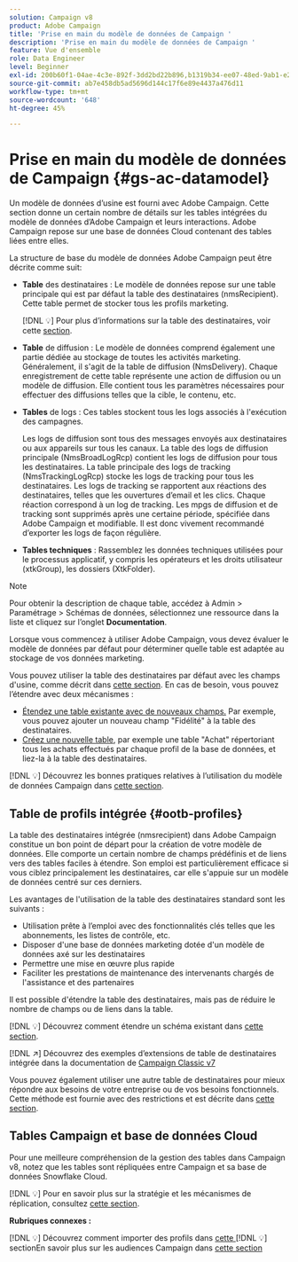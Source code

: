 ```yaml
---
solution: Campaign v8
product: Adobe Campaign
title: 'Prise en main du modèle de données de Campaign '
description: 'Prise en main du modèle de données de Campaign '
feature: Vue d'ensemble
role: Data Engineer
level: Beginner
exl-id: 200b60f1-04ae-4c3e-892f-3dd2bd22b896,b1319b34-ee07-48ed-9ab1-e2d12d3d99f8
source-git-commit: ab7e458db5ad5696d144c17f6e89e4437a476d11
workflow-type: tm+mt
source-wordcount: '648'
ht-degree: 45%

---
```


# Prise en main du modèle de données de Campaign {#gs-ac-datamodel}

Un modèle de données d’usine est fourni avec Adobe Campaign. Cette section donne un certain nombre de détails sur les tables intégrées du modèle de données d’Adobe Campaign et leurs interactions. Adobe Campaign repose sur une base de données Cloud contenant des tables liées entre elles.

La structure de base du modèle de données Adobe Campaign peut être décrite comme suit:

* **Table** des destinataires : Le modèle de données repose sur une table principale qui est par défaut la table des destinataires (nmsRecipient). Cette table permet de stocker tous les profils marketing.

   [!DNL :bulb:] Pour plus d’informations sur la table des destinataires, voir cette [section](#ootb-profiles).

* **Table** de diffusion : Le modèle de données comprend également une partie dédiée au stockage de toutes les activités marketing. Généralement, il s&#39;agit de la table de diffusion (NmsDelivery). Chaque enregistrement de cette table représente une action de diffusion ou un modèle de diffusion. Elle contient tous les paramètres nécessaires pour effectuer des diffusions telles que la cible, le contenu, etc.

* **Tables** de logs : Ces tables stockent tous les logs associés à l&#39;exécution des campagnes.

   Les logs de diffusion sont tous des messages envoyés aux destinataires ou aux appareils sur tous les canaux. La table des logs de diffusion principale (NmsBroadLogRcp) contient les logs de diffusion pour tous les destinataires.
La table principale des logs de tracking (NmsTrackingLogRcp) stocke les logs de tracking pour tous les destinataires. Les logs de tracking se rapportent aux réactions des destinataires, telles que les ouvertures d’email et les clics. Chaque réaction correspond à un log de tracking.
Les mpgs de diffusion et de tracking sont supprimés après une certaine période, spécifiée dans Adobe Campaign et modifiable. Il est donc vivement recommandé d’exporter les logs de façon régulière.

* **Tables techniques** : Rassemblez les données techniques utilisées pour le processus applicatif, y compris les opérateurs et les droits utilisateur (xtkGroup), les dossiers (XtkFolder).

>[!NOTE]
>
>Pour obtenir la description de chaque table, accédez à Admin > Paramétrage > Schémas de données, sélectionnez une ressource dans la liste et cliquez sur l’onglet **Documentation**.

Lorsque vous commencez à utiliser Adobe Campaign, vous devez évaluer le modèle de données par défaut pour déterminer quelle table est adaptée au stockage de vos données marketing.

Vous pouvez utiliser la table des destinataires par défaut avec les champs d&#39;usine, comme décrit dans [cette section](#ootb-profiles). En cas de besoin, vous pouvez l’étendre avec deux mécanismes :

* [Étendez une table existante avec de nouveaux champs.](extend-schema.md) Par exemple, vous pouvez ajouter un nouveau champ &quot;Fidélité&quot; à la table des destinataires.
* [Créez une nouvelle table](create-schema.md), par exemple une table &quot;Achat&quot; répertoriant tous les achats effectués par chaque profil de la base de données, et liez-la à la table des destinataires.

[!DNL :bulb:] Découvrez les bonnes pratiques relatives à l’utilisation du modèle de données Campaign dans  [cette section](datamodel-best-practices.md).

## Table de profils intégrée {#ootb-profiles}

La table des destinataires intégrée (nmsrecipient) dans Adobe Campaign constitue un bon point de départ pour la création de votre modèle de données. Elle comporte un certain nombre de champs prédéfinis et de liens vers des tables faciles à étendre. Son emploi est particulièrement efficace si vous ciblez principalement les destinataires, car elle s&#39;appuie sur un modèle de données centré sur ces derniers.

Les avantages de l&#39;utilisation de la table des destinataires standard sont les suivants :

* Utilisation prête à l’emploi avec des fonctionnalités clés telles que les abonnements, les listes de contrôle, etc.
* Disposer d&#39;une base de données marketing dotée d&#39;un modèle de données axé sur les destinataires
* Permettre une mise en œuvre plus rapide
* Faciliter les prestations de maintenance des intervenants chargés de l&#39;assistance et des partenaires

Il est possible d&#39;étendre la table des destinataires, mais pas de réduire le nombre de champs ou de liens dans la table.

[!DNL :bulb:] Découvrez comment étendre un schéma existant dans  [cette section](extend-schema.md).

[!DNL :arrow_upper_right:] Découvrez des exemples d’extensions de table de destinataires intégrée dans la documentation de  [Campaign Classic v7](https://experienceleague.adobe.com/docs/campaign-classic/using/configuring-campaign-classic/editing-schemas/examples-of-schemas-edition.html?lang=en#extending-a-table)

Vous pouvez également utiliser une autre table de destinataires pour mieux répondre aux besoins de votre entreprise ou de vos besoins fonctionnels. Cette méthode est fournie avec des restrictions et est décrite dans [cette section](custom-recipient.md).

## Tables Campaign et base de données Cloud

Pour une meilleure compréhension de la gestion des tables dans Campaign v8, notez que les tables sont répliquées entre Campaign et sa base de données Snowflake Cloud.

[!DNL :bulb:] Pour en savoir plus sur la stratégie et les mécanismes de réplication, consultez  [cette section](../config/replication.md).

**Rubriques connexes :**

[!DNL :bulb:] Découvrez comment importer des profils dans  [cette ](../start/import.md)
[!DNL :bulb:] sectionEn savoir plus sur les audiences Campaign dans  [cette section](../start/audiences.md)
